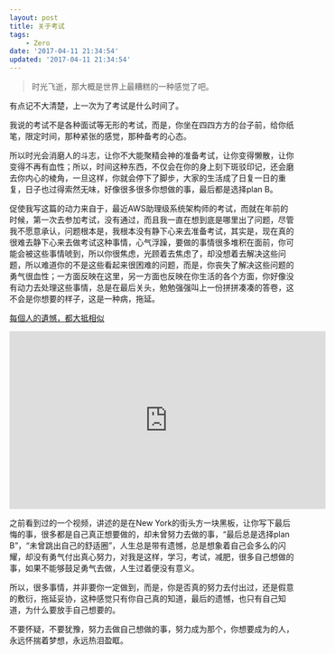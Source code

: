 ```yaml
---
layout: post
title: 关于考试
tags: 
    - Zero
date: '2017-04-11 21:34:54'
updated: '2017-04-11 21:34:54'
---
```



> 时光飞逝，那大概是世界上最糟糕的一种感觉了吧。

有点记不大清楚，上一次为了考试是什么时间了。

我说的考试不是各种面试等无形的考试，而是，你坐在四四方方的台子前，给你纸笔，限定时间，那种紧张的感觉，那种备考的心态。

所以时光会消磨人的斗志，让你不大能聚精会神的准备考试，让你变得懒散，让你变得不再有血性；所以，时间这种东西，不仅会在你的身上刻下斑驳印记，还会磨去你内心的棱角，一旦这样，你就会停下了脚步，大家的生活成了日复一日的重复，日子也过得索然无味，好像很多很多你想做的事，最后都是选择plan B。

促使我写这篇的动力来自于，最近AWS助理级系统架构师的考试，而就在年前的时候，第一次去参加考试，没有通过，而且我一直在想到底是哪里出了问题，尽管我不愿意承认，问题根本是，我根本没有静下心来去准备考试，其实是，现在真的很难去静下心来去做考试这种事情，心气浮躁，要做的事情很多堆积在面前，你可能会被这些事情唬到，所以你很焦虑，光顾着去焦虑了，却没想着去解决这些问题，所以难道你的不是这些看起来很困难的问题，而是，你丧失了解决这些问题的勇气很血性；一方面反映在这里，另一方面也反映在你生活的各个方面，你好像没有动力去处理这些事情，总是在最后关头，勉勉强强叫上一份拼拼凑凑的答卷，这不会是你想要的样子，这是一种病，拖延。

[每個人的遺憾，都大抵相似](https://www.youtube.com/watch?v=Q6ZgU7KyQsM)

<iframe width="560" height="315" src="https://www.youtube.com/embed/Q6ZgU7KyQsM" title="YouTube video player" frameborder="0" allow="accelerometer; autoplay; clipboard-write; encrypted-media; gyroscope; picture-in-picture" allowfullscreen></iframe>


之前看到过的一个视频，讲述的是在New York的街头方一块黑板，让你写下最后悔的事，很多都是自己真正想要做的，却未曾努力去做的事，“最后总是选择plan B”，“未曾跳出自己的舒适圈”，人生总是带有遗憾，总是想象着自己会多么的闪耀，却没有勇气付出真心努力，对我是这样，学习，考试，减肥，很多自己想做的事，如果不能够鼓足勇气去做，人生过着便没有意义。

所以，很多事情，并非要你一定做到，而是，你是否真的努力去付出过，还是假意的敷衍，拖延妥协，这种感觉只有你自己真的知道，最后的遗憾，也只有自己知道，为什么要放手自己想要的。

不要怀疑，不要犹豫，努力去做自己想做的事，努力成为那个，你想要成为的人，永远怀揣着梦想，永远热泪盈眶。
